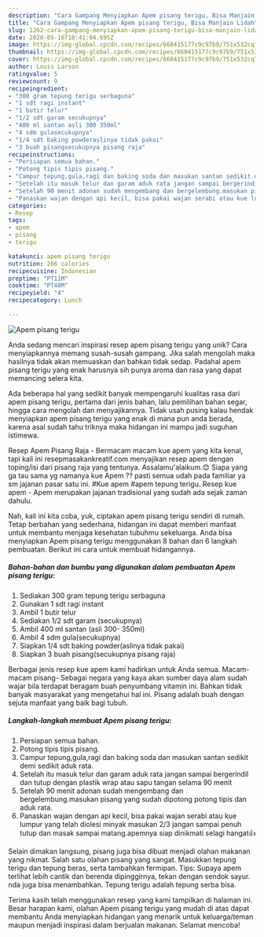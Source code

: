 ```yaml
---
description: "Cara Gampang Menyiapkan Apem pisang terigu, Bisa Manjain Lidah"
title: "Cara Gampang Menyiapkan Apem pisang terigu, Bisa Manjain Lidah"
slug: 1262-cara-gampang-menyiapkan-apem-pisang-terigu-bisa-manjain-lidah
date: 2020-05-16T10:41:04.695Z
image: https://img-global.cpcdn.com/recipes/660415177c9c97b9/751x532cq70/apem-pisang-terigu-foto-resep-utama.jpg
thumbnail: https://img-global.cpcdn.com/recipes/660415177c9c97b9/751x532cq70/apem-pisang-terigu-foto-resep-utama.jpg
cover: https://img-global.cpcdn.com/recipes/660415177c9c97b9/751x532cq70/apem-pisang-terigu-foto-resep-utama.jpg
author: Louis Larson
ratingvalue: 5
reviewcount: 9
recipeingredient:
- "300 gram tepung terigu serbaguna"
- "1 sdt ragi instant"
- "1 butir telur"
- "1/2 sdt garam secukupnya"
- "400 ml santan asli 300 350ml"
- "4 sdm gulasecukupnya"
- "1/4 sdt baking powderaslinya tidak pakai"
- "3 buah pisangsecukupnya pisang raja"
recipeinstructions:
- "Persiapan semua bahan."
- "Potong tipis tipis pisang."
- "Campur tepung,gula,ragi dan baking soda dan masukan santan sedikit demi sedikit aduk rata."
- "Setelah itu masuk telur dan garam aduk rata jangan sampai bergerindil dan tutup dengan plastik wrap atau sapu tangan selama 90 menit"
- "Setelah 90 menit adonan sudah mengembang dan bergelembung.masukan pisang yang sudah dipotong potong tipis dan aduk rata."
- "Panaskan wajan dengan api kecil, bisa pakai wajan serabi atau kue lumpur yang telah diolesi minyak masukan 2/3 jangan sampai penuh tutup dan masak sampai matang.apemnya siap dinikmati selagi hangat👍"
categories:
- Resep
tags:
- apem
- pisang
- terigu

katakunci: apem pisang terigu 
nutrition: 266 calories
recipecuisine: Indonesian
preptime: "PT11M"
cooktime: "PT40M"
recipeyield: "4"
recipecategory: Lunch

---
```



![Apem pisang terigu](https://img-global.cpcdn.com/recipes/660415177c9c97b9/751x532cq70/apem-pisang-terigu-foto-resep-utama.jpg)

Anda sedang mencari inspirasi resep apem pisang terigu yang unik? Cara menyiapkannya memang susah-susah gampang. Jika salah mengolah maka hasilnya tidak akan memuaskan dan bahkan tidak sedap. Padahal apem pisang terigu yang enak harusnya sih punya aroma dan rasa yang dapat memancing selera kita.

Ada beberapa hal yang sedikit banyak mempengaruhi kualitas rasa dari apem pisang terigu, pertama dari jenis bahan, lalu pemilihan bahan segar, hingga cara mengolah dan menyajikannya. Tidak usah pusing kalau hendak menyiapkan apem pisang terigu yang enak di mana pun anda berada, karena asal sudah tahu triknya maka hidangan ini mampu jadi suguhan istimewa.

Resep Apem Pisang Raja - Bermacam macam kue apem yang kita kenal, tapi kali ini resepmasakankreatif.com menyajikan resep apem dengan toping/isi dari pisang raja yang tentunya. Assalamu&#39;alaikum.😊 Siapa yang ga tau sama yg namanya kue Apem ?? pasti semua udah pada familiar ya sm jajanan pasar satu ini. #Kue apem #apem tepung terigu. Resep kue apem - Apem merupakan jajanan tradisional yang sudah ada sejak zaman dahulu.


Nah, kali ini kita coba, yuk, ciptakan apem pisang terigu sendiri di rumah. Tetap berbahan yang sederhana, hidangan ini dapat memberi manfaat untuk membantu menjaga kesehatan tubuhmu sekeluarga. Anda bisa menyiapkan Apem pisang terigu menggunakan 8 bahan dan 6 langkah pembuatan. Berikut ini cara untuk membuat hidangannya.

<!--inarticleads1-->

##### Bahan-bahan dan bumbu yang digunakan dalam pembuatan Apem pisang terigu:

1. Sediakan 300 gram tepung terigu serbaguna
1. Gunakan 1 sdt ragi instant
1. Ambil 1 butir telur
1. Sediakan 1/2 sdt garam (secukupnya)
1. Ambil 400 ml santan (asli 300- 350ml)
1. Ambil 4 sdm gula(secukupnya)
1. Siapkan 1/4 sdt baking powder(aslinya tidak pakai)
1. Siapkan 3 buah pisang(secukupnya pisang raja)


Berbagai jenis resep kue apem kami hadirkan untuk Anda semua. Macam-macam pisang- Sebagai negara yang kaya akan sumber daya alam sudah wajar bila terdapat beragam buah penyumbang vitamin ini. Bahkan tidak banyak masyarakat yang mengetahui hal ini. Pisang adalah buah dengan sejuta manfaat yang baik bagi tubuh. 

<!--inarticleads2-->

##### Langkah-langkah membuat Apem pisang terigu:

1. Persiapan semua bahan.
1. Potong tipis tipis pisang.
1. Campur tepung,gula,ragi dan baking soda dan masukan santan sedikit demi sedikit aduk rata.
1. Setelah itu masuk telur dan garam aduk rata jangan sampai bergerindil dan tutup dengan plastik wrap atau sapu tangan selama 90 menit
1. Setelah 90 menit adonan sudah mengembang dan bergelembung.masukan pisang yang sudah dipotong potong tipis dan aduk rata.
1. Panaskan wajan dengan api kecil, bisa pakai wajan serabi atau kue lumpur yang telah diolesi minyak masukan 2/3 jangan sampai penuh tutup dan masak sampai matang.apemnya siap dinikmati selagi hangat👍


Selain dimakan langsung, pisang juga bisa dibuat menjadi olahan makanan yang nikmat. Salah satu olahan pisang yang sangat. Masukkan tepung terigu dan tepung beras, serta tambahkan fermipan. Tips: Supaya apem terlihat lebih cantik dan berenda dipinggirnya, tekan dengan sendok sayur. nda juga bisa menambahkan. Tepung terigu adalah tepung serba bisa. 

Terima kasih telah menggunakan resep yang kami tampilkan di halaman ini. Besar harapan kami, olahan Apem pisang terigu yang mudah di atas dapat membantu Anda menyiapkan hidangan yang menarik untuk keluarga/teman maupun menjadi inspirasi dalam berjualan makanan. Selamat mencoba!
